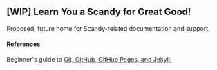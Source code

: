 ## [WIP] Learn You a Scandy for Great Good!

Proposed, future home for Scandy-related documentation and support.

#### References

Beginner's guide to [Git, GitHub, GitHub Pages, and Jekyll.](http://jmcglone.com/guides/github-pages/)
